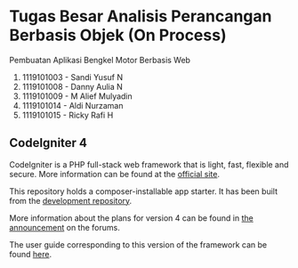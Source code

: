 # Tugas Besar Analisis Perancangan Berbasis Objek (On Process)

Pembuatan Aplikasi Bengkel Motor Berbasis Web

1. 1119101003 - Sandi Yusuf N
2. 1119101008 - Danny Aulia N
3. 1119101009 - M Alief Mulyadin
4. 1119101014 - Aldi Nurzaman
5. 1119101015 - Ricky Rafi H

## CodeIgniter 4

CodeIgniter is a PHP full-stack web framework that is light, fast, flexible and secure.
More information can be found at the [official site](http://codeigniter.com).

This repository holds a composer-installable app starter.
It has been built from the
[development repository](https://github.com/codeigniter4/CodeIgniter4).

More information about the plans for version 4 can be found in [the announcement](http://forum.codeigniter.com/thread-62615.html) on the forums.

The user guide corresponding to this version of the framework can be found
[here](https://codeigniter4.github.io/userguide/).
